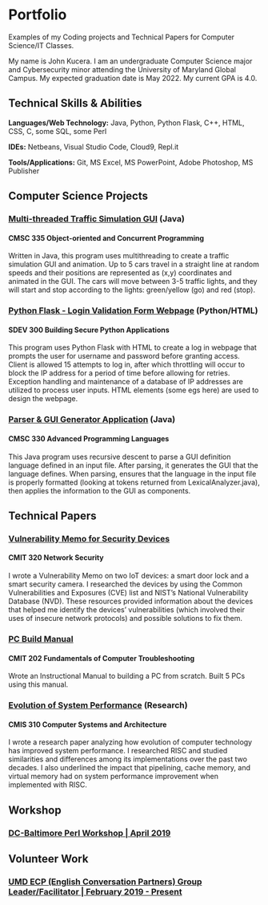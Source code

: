 # Portfolio
Examples of my Coding projects and Technical Papers for Computer Science/IT Classes.

My name is John Kucera. I am an undergraduate Computer Science major and Cybersecurity minor attending the University of Maryland Global Campus. My expected graduation date is May 2022. My current GPA is 4.0.

## Technical Skills & Abilities

**Languages/Web Technology:**
Java, Python, Python Flask, C++, HTML, CSS, C, some SQL, some Perl

**IDEs:**
Netbeans, Visual Studio Code, Cloud9, Repl.it

**Tools/Applications:**
Git, MS Excel, MS PowerPoint, Adobe Photoshop, MS Publisher

## Computer Science Projects

### [Multi-threaded Traffic Simulation GUI](./Multi-threadedTrafficSimulationGUI) (Java)
#### CMSC 335 Object-oriented and Concurrent Programming

Written in Java, this program uses multithreading to create a traffic simulation GUI and animation. Up to 5 cars travel in a straight line at random speeds and their positions are represented as (x,y) coordinates and animated in the GUI. The cars will move between 3-5 traffic lights, and they will start and stop according to the lights: green/yellow (go) and red (stop).

### [Python Flask - Login Validation Form Webpage](./LoginValidationWebpage) (Python/HTML)
#### SDEV 300 Building Secure Python Applications

This program uses Python Flask with HTML to create a log in webpage that prompts the user for username and password before granting access. Client is allowed 15 attempts to log in, after which throttling will occur to block the IP address for a period of time before allowing for retries. Exception handling and maintenance of a database of IP addresses are utilized to process user inputs. HTML elements (some egs here) are used to design the webpage.

### [Parser & GUI Generator Application](./Parser&GUIGenerator) (Java)
#### CMSC 330 Advanced Programming Languages

This Java program uses recursive descent to parse a GUI definition language defined in an input file. After parsing, it generates the GUI that the language defines. When parsing, ensures that the language in the input file is properly formatted (looking at tokens returned from LexicalAnalyzer.java), then applies the information to the GUI as components.

## Technical Papers

### [Vulnerability Memo for Security Devices](./VulnerabilityMemo.pdf)
#### CMIT 320 Network Security

I wrote a Vulnerability Memo on two IoT devices: a smart door lock and a smart security camera. I researched the devices by using the Common Vulnerabilities and Exposures (CVE) list and NIST’s National Vulnerability Database (NVD). These resources provided information about the devices that helped me identify the devices’ vulnerabilities (which involved their uses of insecure network protocols) and possible solutions to fix them.

### [PC Build Manual](./PCBuildManual.pdf) 
#### CMIT 202 Fundamentals of Computer Troubleshooting

Wrote an Instructional Manual to building a PC from scratch. Built 5 PCs using this manual.

### [Evolution of System Performance](./SystemPerformance-ResearchPaper.pdf) (Research)
#### CMIS 310 Computer Systems and Architecture

I wrote a research paper analyzing how evolution of computer technology has improved system performance. I researched RISC and studied similarities and differences among its implementations over the past two decades. I also underlined the impact that pipelining, cache memory, and virtual memory had on system performance improvement when implemented with RISC.

## Workshop

### [DC-Baltimore Perl Workshop | April 2019](https://dcbpw.org/dcbpw2020/)

## Volunteer Work

### [UMD ECP (English Conversation Partners) Group Leader/Facilitator | February 2019 - Present](http://ecpumd.weebly.com/)
